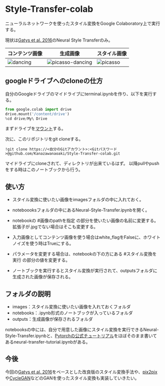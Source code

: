 # Style-Transfer-colab

ニューラルネットワークを使ったスタイル変換をGoogle Colaboratory上で実行する。  

現状は[Gatys et al. 2016](https://www.cv-foundation.org/openaccess/content_cvpr_2016/papers/Gatys_Image_Style_Transfer_CVPR_2016_paper.pdf)のNeural Style Transferのみ。

|コンテンツ画像|生成画像|スタイル画像|
|---|---|---|
|![dancing](https://user-images.githubusercontent.com/38127823/78241990-3fe92700-751c-11ea-868c-3c4ed7d6e0a0.jpg)|![picasso-dancing](https://user-images.githubusercontent.com/38127823/78242047-52fbf700-751c-11ea-9537-dccdb97d8fc7.jpg)|![picasso](https://user-images.githubusercontent.com/38127823/78242020-48d9f880-751c-11ea-9ac8-8a3244aef427.jpg)|


## googleドライブへのcloneの仕方

自分のGoogleドライブのマイドライブにterminal.ipynbを作り、以下を実行する。

```Python
from google.colab import drive
drive.mount('/content/drive')
%cd drive/My\ Drive
```
まずドライブを[マウント](https://qiita.com/asakuraTsukazaki/items/e7eb1f0c43be1e0231c6)する。　　

次に、このリポジトリをgit cloneする。
```
!git clone https://<自分のGitアカウント>:<Gitパスワード>@github.com/Kanazawanaoaki/Style-Transfer-colab.git
```
マイドライブにcloneされて、ディレクトリが出来ているはず。 以降pullやpushをする時はこのノートブックから行う。


## 使い方
- スタイル変換に使いたい画像をimagesフォルダの中に入れておく。  
- noteboooksフォルダの中にあるNeural-Style-Transfer.ipynbを開く。  

- notebookの #画像のpathを指定 の部分を使いたい画像の名前に変更する。拡張子が.jpgでない場合はそこも変更する。  
- 入力画像としてコンテンツ画像を使う場合はwhite_flagをFalseに、ホワイトノイズを使う時はTrueにする。  

- パラメータを変更する場合は、notebookの下の方にある #スタイル変換を実行 の部分の値を変更する。  
- ノートブックを実行するとスタイル変換が実行されて、outputsフォルダに生成された画像が保存される。  


## フォルダの説明
- images：スタイル変換に使いたい画像を入れておくフォルダ  
- notebooks：.ipynb形式のノートブックが入っているフォルダ 
- outputs：生成画像が保存されるフォルダ

notebooksの中には、自分で用意した画像にスタイル変換を実行できるNeural-Style-Transfer.ipynbと、[Pytorchの公式チュートリアル](https://pytorch.org/tutorials/advanced/neural_style_tutorial.html)をほぼそのまま書いてあるneural-transfer-tutorial.ipynbがある。  

## 今後
今回の[Gatys et al. 2016](https://www.cv-foundation.org/openaccess/content_cvpr_2016/papers/Gatys_Image_Style_Transfer_CVPR_2016_paper.pdf)をベースとした改良版のスタイル変換手法や、[pix2pix](https://arxiv.org/abs/1611.07004)や[CycleGAN](https://arxiv.org/abs/1703.10593)などのGANを使ったスタイル変換も実装していきたい。
